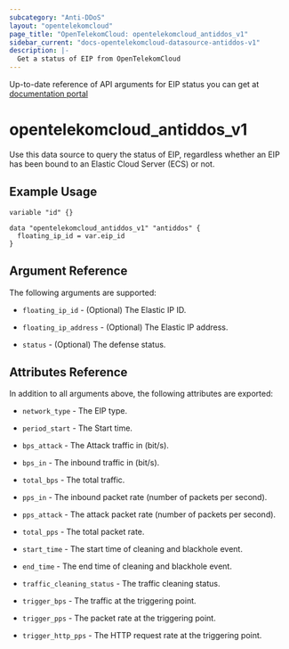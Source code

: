 ```yaml
---
subcategory: "Anti-DDoS"
layout: "opentelekomcloud"
page_title: "OpenTelekomCloud: opentelekomcloud_antiddos_v1"
sidebar_current: "docs-opentelekomcloud-datasource-antiddos-v1"
description: |-
  Get a status of EIP from OpenTelekomCloud
---
```


Up-to-date reference of API arguments for EIP status you can get at
[documentation portal](https://docs.otc.t-systems.com/anti-ddos/api-ref/api/anti-ddos_apis/querying_the_list_of_defense_statuses_of_eips.html#antiddos-02-0023)

# opentelekomcloud_antiddos_v1

Use this data source to query the status of EIP, regardless whether an EIP has been bound to an Elastic Cloud Server (ECS) or not.

## Example Usage

```hcl
variable "id" {}

data "opentelekomcloud_antiddos_v1" "antiddos" {
  floating_ip_id = var.eip_id
}
```

## Argument Reference

The following arguments are supported:

* `floating_ip_id` - (Optional) The Elastic IP ID.

* `floating_ip_address` - (Optional) The Elastic IP address.

* `status` - (Optional) The defense status.

## Attributes Reference

In addition to all arguments above, the following attributes are exported:

* `network_type` - The EIP type.

* `period_start` - The Start time.

* `bps_attack` - The Attack traffic in (bit/s).

* `bps_in` - The inbound traffic in (bit/s).

* `total_bps` - The total traffic.

* `pps_in` - The inbound packet rate (number of packets per second).

* `pps_attack` - The attack packet rate (number of packets per second).

* `total_pps` - The total packet rate.

* `start_time` - The start time of cleaning and blackhole event.

* `end_time` - The end time of cleaning and blackhole event.

* `traffic_cleaning_status` - The traffic cleaning status.

* `trigger_bps` - The traffic at the triggering point.

* `trigger_pps` - The packet rate at the triggering point.

* `trigger_http_pps` - The HTTP request rate at the triggering point.
